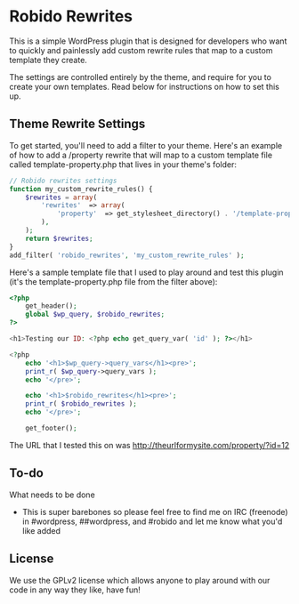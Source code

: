 Robido Rewrites
=========

This is a simple WordPress plugin that is designed for developers who want to quickly and painlessly add custom rewrite rules that map to a custom template they create.

The settings are controlled entirely by the theme, and require for you to create your own templates. Read below for instructions on how to set this up.

Theme Rewrite Settings
-----------

To get started, you'll need to add a filter to your theme. Here's an example of how to add a /property rewrite that will map to a custom template file called template-property.php that lives in your theme's folder:

```php
// Robido rewrites settings
function my_custom_rewrite_rules() {
	$rewrites = array(
		'rewrites'  => array(
			'property'  => get_stylesheet_directory() . '/template-property.php',
		),
	);
	return $rewrites;
}
add_filter( 'robido_rewrites', 'my_custom_rewrite_rules' );
```

Here's a sample template file that I used to play around and test this plugin (it's the template-property.php file from the filter above):

```php
<?php
	get_header();
	global $wp_query, $robido_rewrites;
?>

<h1>Testing our ID: <?php echo get_query_var( 'id' ); ?></h1>

<?php
	echo '<h1>$wp_query->query_vars</h1><pre>';
	print_r( $wp_query->query_vars );
	echo '</pre>';

	echo '<h1>$robido_rewrites</h1><pre>';
	print_r( $robido_rewrites );
	echo '</pre>';

	get_footer();
```

The URL that I tested this on was http://theurlformysite.com/property/?id=12

To-do
----
What needs to be done
* This is super barebones so please feel free to find me on IRC (freenode) in #wordpress, ##wordpress, and #robido and let me know what you'd like added

License
----

We use the GPLv2 license which allows anyone to play around with our code in any way they like, have fun!